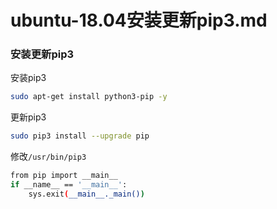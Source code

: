 ubuntu-18.04安装更新pip3.md
===


### 安装更新pip3
安装pip3
```Bash
sudo apt-get install python3-pip -y
```

更新pip3
```Bash
sudo pip3 install --upgrade pip
```

修改`/usr/bin/pip3`
```Bash
from pip import __main__
if __name__ == '__main__':
    sys.exit(__main__._main())
```
